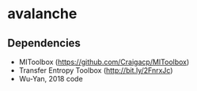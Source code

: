 # avalanche


## Dependencies

* MIToolbox (https://github.com/Craigacp/MIToolbox)
* Transfer Entropy Toolbox (http://bit.ly/2FnrxJc)
* Wu-Yan, 2018 code

